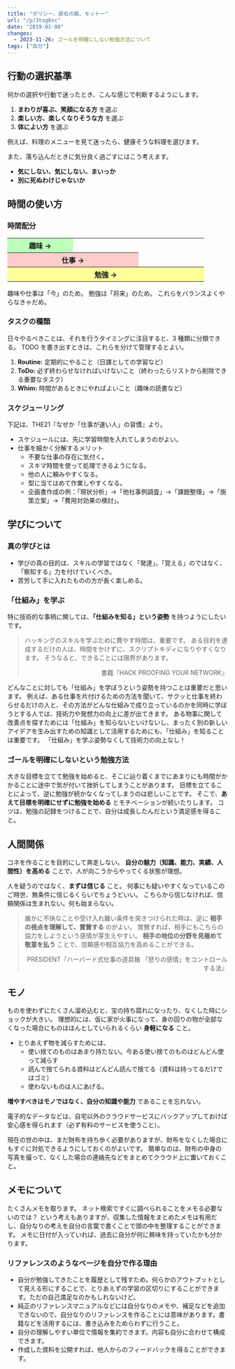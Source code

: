 ```yaml
---
title: "ポリシー、座右の銘、モットー"
url: "/p/3tog8xc"
date: "2019-01-08"
changes:
  - 2023-11-26: ゴールを明確にしない勉強方法について
tags: ["自分"]
---
```


行動の選択基準 <!-- 2017-02-03 -->
----

何かの選択や行動で迷ったとき、こんな感じで判断するようにします。

1. __まわりが喜ぶ、笑顔になる方__ を選ぶ
2. __楽しい方、楽しくなりそうな方__ を選ぶ
3. __体によい方__ を選ぶ

例えば、料理のメニューを見て迷ったら、健康そうな料理を選びます。

また、落ち込んだときに気分良く過ごすにはこう考えます。

- __気にしない、気にしない、まいっか__
- __別に死ぬわけじゃないか__


時間の使い方 <!-- 2018-04-11 -->
----

### 時間配分

<table>
  <colgroup>
    <col style="width: 150px">
    <col style="width: 150px">
    <col style="width: 150px">
  </colgroup>
  <tr><th style="background: #bfb">趣味 →</th><td colspan="2"></td></tr>
  <tr><th colspan="2" style="background: #fcc">仕事 →</th><td></td></tr>
  <tr><th colspan="3" style="background: #ff9">勉強 →</th></tr>
</table>

趣味や仕事は「今」のため。
勉強は「将来」のため。
これらをバランスよくやらなきゃだめ。

### タスクの種類

日々やるべきことは、それを行うタイミングに注目すると、3 種類に分類できる。
TODO を書き出すときは、これらを分けて管理するとよい。

1. __Routine:__ 定期的にやること（日課としての学習など）
2. __ToDo:__ 必ず終わらせなければいけないこと（終わったらリストから削除できる重要なタスク）
3. __Whim:__ 時間があるときにやればよいこと（趣味の読書など）

### スケジューリング

下記は、THE21『なぜか「仕事が速い人」の習慣』より。 <!-- 2006-02 -->

- スケジュールには、先に学習時間を入れてしまうのがよい。
- 仕事を細かく分解するメリット
  - 不要な仕事の存在に気付く。
  - スキマ時間を使って処理できるようになる。
  - 他の人に頼みやすくなる。
  - 型に当てはめて作業しやすくなる。
  - 企画書作成の例：「現状分析」→「他社事例調査」→「課題整理」→「施策立案」→「費用対効果の検討」。


学びについて
----

### 真の学びとは

- 学びの真の目的は、スキルの学習ではなく「発達」。「覚える」のではなく、「察知する」力を付けていくべき。 <!-- 2017-08-02 -->
- 苦労して手に入れたものの方が長く楽しめる。

### 「仕組み」を学ぶ <!-- 2007-01-06 -->

特に技術的な事柄に関しては、__「仕組みを知る」という姿勢__ を持つようにしたいです。

> ハッキングのスキルを学ぶために費やす時間は、重要です。
> ある目的を達成するだけの人は、時間をかけずに、スクリプトキディになりやすくなります。
> そうなると、できることには限界があります。
> <div style="text-align:right">書籍『HACK PROOFING YOUR NETWORK』</div>

どんなことに対しても「仕組み」を学ぼうという姿勢を持つことは重要だと思います。
例えば、ある仕事を片付けるための方法を聞いて、サクッと仕事を終わらせるだけの人と、その方法がどんな仕組みで成り立っているのかを同時に学ぼうとする人では、技術力や発想力の向上に差が出てきます。
ある物事に関して改善点を探すためには「仕組み」を知らないといけないし、まったく別の新しいアイデアを生み出すための知識として活用するためにも、「仕組み」を知ることは重要です。
「仕組み」を学ぶ姿勢なくして技術力の向上なし！

### ゴールを明確にしないという勉強方法

大きな目標を立てて勉強を始めると、そこに辿り着くまでにあまりにも時間がかかることに途中で気が付いて挫折してしまうことがあります。
目標を立てることによって、逆に勉強が続かなくなってしまうのは悲しいことです。
そこで、__あえて目標を明確にせずに勉強を始める__ とモチベーションが続いたりします。
コツは、勉強の記録をつけることで、自分は成長したんだという満足感を得ること。


人間関係 <!-- 2018-04-02 -->
----

コネを作ることを目的にして奔走しない。
__自分の魅力（知識、能力、実績、人間性）を高める__ ことで、人が向こうからやってくる状態が理想。

人を疑うのではなく、__まずは信じる__ こと。
何事にも疑いやすくなっているこのご時世、無条件に信じるくらいでちょうどいい。
こちらから信じなければ、信頼関係は生まれない。何も始まらない。


> 誰かに不快なことや受け入れ難い条件を突きつけられた時は、逆に __相手の視点を理解して、賞賛する__ のがよい。
> 賞賛すれば、相手にもこちらの協力をしようという感情が芽生えやすい。
> __相手の地位の分野を見極めて敬意を払う__ ことで、信頼感や相互協力を高めることができる。
> <div style="text-align:right">PRESIDENT『ハーバード式仕事の道具箱 「怒りの感情」をコントロールする法』</div><!-- 2006-04-17 -->


モノ <!-- 2007-05-30 -->
----

ものを使わずにたくさん溜め込むと、宝の持ち腐れになったり、なくした時にショックが大きい。
理想的には、仮に家が火事になって、身の回りの物が全部なくなった場合にものほほんとしていられるくらい __身軽になる__ こと。

- とりあえず物を減らすためには、
  - 使い捨てのものはあまり持たない。今ある使い捨てのものはどんどん使って減らす
  - 読んで捨てられる資料はどんどん読んで捨てる（資料は持ってるだけではゴミ）
  - 使わないものは人にあげる。

__増やすべきはモノではなく、自分の知識や能力__ であることを忘れない。

電子的なデータなどは、自宅以外のクラウドサービスにバックアップしておけば安心感を得られます（必ず有料のサービスを使うこと）。

現在の世の中は、まだ財布を持ち歩く必要がありますが、財布をなくした場合にもすぐに対処できるようにしておくのがよいです。
簡単なのは、財布の中身の写真を撮って、なくした場合の連絡先などをまとめてクラウド上に置いておくこと。


メモについて
----

たくさんメモを取ります。
ネット検索ですぐに調べられることをメモる必要ないのでは？
という考えもありますが、収集した情報をまとめたメモは有用だし、自分なりの考えを自分の言葉で書くことで頭の中を整理することができます。
メモに日付が入っていれば、過去に自分が何に興味を持っていたかも分かります。

### リファレンスのようなページを自分で作る理由 <!-- 2008-06-01 -->

- 自分が勉強してきたことを履歴として残すため。何らかのアウトプットとして見える形にすることで、とりあえずの学習の区切りにすることができます。ただの自己満足なのかもしれないけど。
- 純正のリファレンスマニュアルなどには自分なりのメモや、補足などを追加できないので、自分なりのリファレンスを作ることには意味があります。書籍などを活用するには、書き込みをためらわずに行うこと。
- 自分の理解しやすい単位で情報を集約できます。内容も自分に合わせて構成できます。
- 作成した資料を公開すれば、他人からのフィードバックを得ることができます。


